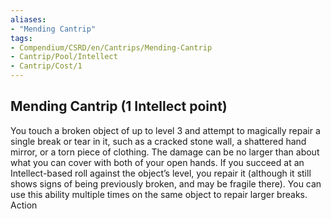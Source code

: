 ```yaml
---
aliases:
- "Mending Cantrip"
tags:
- Compendium/CSRD/en/Cantrips/Mending-Cantrip
- Cantrip/Pool/Intellect
- Cantrip/Cost/1
---
```


## Mending Cantrip  (1 Intellect point)
You touch a broken object of up to level 3 and attempt to magically repair a single break or tear in it, such as a cracked stone wall, a shattered hand mirror, or a torn piece of clothing. The damage can be no larger than about what you can cover with both of your open hands. If you succeed at an Intellect-based roll against the object’s level, you repair it (although it still shows signs of being previously broken, and may be fragile there). You can use this ability multiple times on the same object to repair larger breaks. Action

